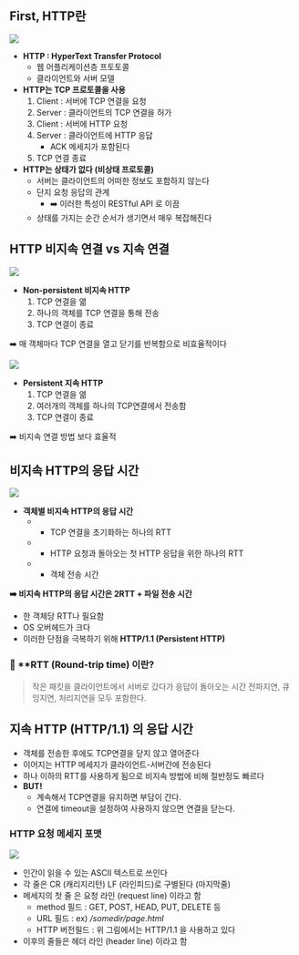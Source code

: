 
## First, HTTP란

![](https://i.imgur.com/Vl5H6gF.png)

- **HTTP : HyperText Transfer Protocol**
    - 웹 어플리케이션층 프토토콜
    - 클라이언트와 서버 모델
- **HTTP는 TCP 프로토콜을 사용**
    1. Client : 서버에 TCP 연결을 요청
    2. Server : 클라이언트의 TCP 연결을 허가
    3. Client : 서버에 HTTP 요청
    4. Server : 클라이언트에 HTTP 응답
        - ACK 메세지가 포함된다
    5. TCP 연결 종료
- **HTTP는 상태가 없다 (비상태 프로토콜)**
    - 서버는 클라이언트의 어떠한 정보도 포함하지 않는다
    - 단지 요청 응답의 관계
        - ➡️ 이러한 특성이 RESTful API 로 이끔
    - 상태를 가지는 순간 순서가 생기면서 매우 복잡해진다

## HTTP 비지속 연결 vs 지속 연결

![](https://i.imgur.com/axmSrhZ.png)

- **Non-persistent 비지속 HTTP**
    1. TCP 연결을 엶
    2. 하나의 객체를 TCP 연결을 통해 전송
    3. TCP 연결이 종료

➡️ 매 객체마다 TCP 연결을 열고 닫기를 반복함으로 비효율적이다

![](https://i.imgur.com/v72VYaq.png)

- **Persistent 지속 HTTP**
    1. TCP 연결을 엶
    2. 여러개의 객체를 하나의 TCP연결에서 전송함
    3. TCP 연결이 종료

➡️ 비지속 연결 방법 보다 효율적

## 비지속 HTTP의 응답 시간

![](https://i.imgur.com/Z9o8aEO.png)

- **객체별 비지속 HTTP의 응답 시간**
    - - TCP 연결을 초기화하는 하나의 RTT
    - - HTTP 요청과 돌아오는 첫 HTTP 응답을 위한 하나의 RTT
    - - 객체 전송 시간

**➡️ 비지속 HTTP의 응답 시간은 2RTT + 파일 전송 시간**

- 한 객체당 RTT나 필요함
- OS 오버헤드가 크다
- 이러한 단점을 극복하기 위해 **HTTP/1.1 (Persistent HTTP)**

### 🤔 **RTT (Round-trip time) 이란?  

> 작은 패킷을 클라이언트에서 서버로 갔다가 응답이 돌아오는 시간
> 전파지연, 큐잉지연, 처리지연을 모두 포함한다.

## 지속 HTTP (HTTP/1.1) 의 응답 시간

- 객체를 전송한 후에도 TCP연결을 닫지 않고 열어준다
- 이어지는 HTTP 메세지가 클라이언트-서버간에 전송된다
- 하나 이하의 RTT를 사용하게 됨으로 비지속 방법에 비해 절반정도 빠르다
- **BUT!**
    - 계속해서 TCP연결을 유지하면 부담이 간다.
    - 연결에 timeout을 설정하여 사용하지 않으면 연결을 닫는다.

### HTTP 요청 메세지 포맷

![](https://i.imgur.com/TTTXrbW.png)

- 인간이 읽을 수 있는 ASCII 텍스트로 쓰인다
- 각 줄은 CR (캐리지리턴) LF (라인피드)로 구별된다 (마지막줄)
- 메세지의 첫 줄 은 요청 라인 (request line) 이라고 함
    - method 필드 : GET, POST, HEAD, PUT, DELETE 등
    - URL 필드 : ex) _/somedir/page.html_
    - HTTP 버전필드 : 위 그림에서는 HTTP/1.1 을 사용하고 있다
- 이후의 줄들은 헤더 라인 (header line) 이라고 함